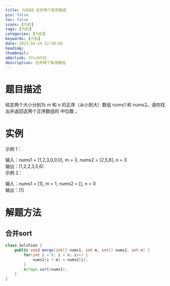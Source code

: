 ```yaml
---
title: 力扣88-合并两个有序数组
pin: false
toc: false
icons: [力扣]
tags: [力扣]
categories: [力扣]
keywords: [力扣]
date: 2021-04-24 22:50:04
headimg: 
thumbnail: 
abbrlink: 3fcc0fd2
description: 合并两个有序数组
---
```


# 题目描述
给定两个大小分别为 m 和 n 的正序（从小到大）数组 nums1 和 nums2。请你找出并返回这两个正序数组的 中位数 。

# 实例
示例 1：       

输入：nums1 = [1,2,3,0,0,0], m = 3, nums2 = [2,5,6], n = 3       
输出：[1,2,2,3,5,6]       
示例 2：       

输入：nums1 = [1], m = 1, nums2 = [], n = 0       
输出：[1]       



# 解题方法

## 合并sort

```java
class Solution {
    public void merge(int[] nums1, int m, int[] nums2, int n) {
        for(int i = 0; i < n; i++) {
            nums1[i + m] = nums2[i];
        }
        Arrays.sort(nums1);
    }
}
```

